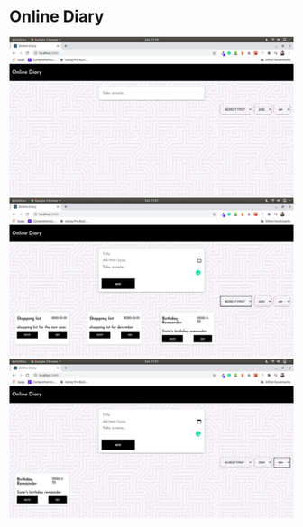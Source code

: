 # Online Diary

![Online Diary Homepage](/client/src/assets/home.png)
![Online Diary Homepage](/client/src/assets/second.png)
![Online Diary Homepage](/client/src/assets/third.png)
